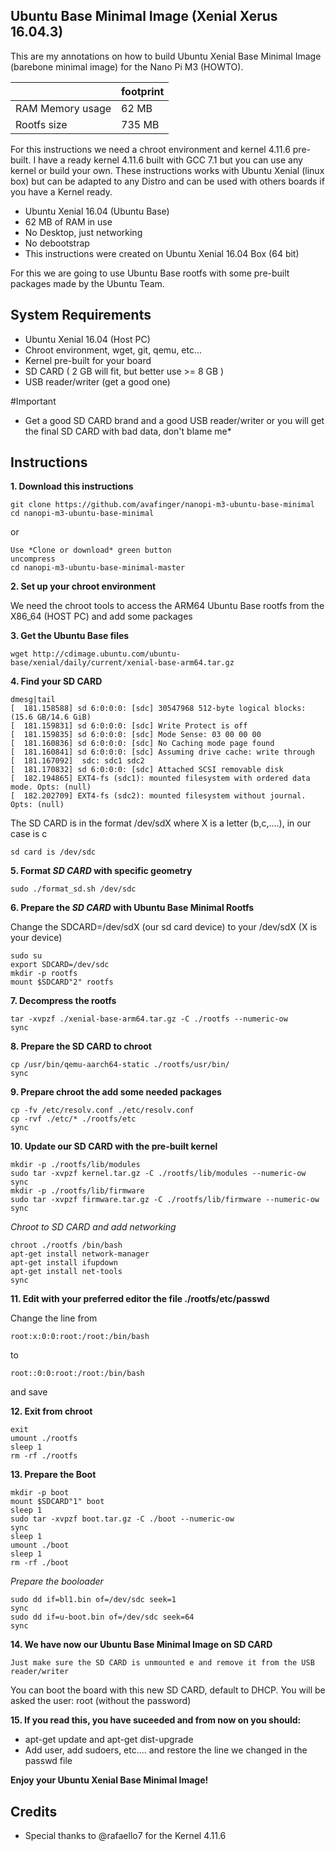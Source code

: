 Ubuntu Base Minimal Image (Xenial Xerus 16.04.3)
------------------------------------------------

This are my annotations on how to build Ubuntu Xenial Base Minimal Image (barebone minimal image) for the Nano Pi M3 (HOWTO).

|                      |footprint |
|----------------------|----------|
|RAM Memory usage      |  62 MB   |
|Rootfs size           | 735 MB   |


For this instructions we need a chroot environment and kernel 4.11.6 pre-built.
I have a ready kernel 4.11.6 built with GCC 7.1 but you can use any kernel or build your own.
These instructions works with Ubuntu Xenial (linux box) but can be adapted to any Distro and can be used with others boards if you have a Kernel ready.

* Ubuntu Xenial 16.04 (Ubuntu Base)
* 62 MB of RAM in use
* No Desktop, just networking
* No debootstrap
* This instructions were created on Ubuntu Xenial 16.04 Box (64 bit)

For this we are going to use Ubuntu Base rootfs with some pre-built packages made by the Ubuntu Team.

System Requirements
-------------------

* Ubuntu Xenial 16.04 (Host PC)
* Chroot environment, wget, git, qemu, etc...
* Kernel pre-built for your board
* SD CARD ( 2 GB will fit, but better use >= 8 GB )
* USB reader/writer (get a good one)

#Important

* Get a good SD CARD brand and a good USB reader/writer or you will get the final SD CARD with bad data, don't blame me*


Instructions
------------

**1. Download this instructions**

	git clone https://github.com/avafinger/nanopi-m3-ubuntu-base-minimal
	cd nanopi-m3-ubuntu-base-minimal

or

	Use *Clone or download* green button
	uncompress
	cd nanopi-m3-ubuntu-base-minimal-master


**2. Set up your chroot environment**

We need the chroot tools to access the ARM64 Ubuntu Base rootfs from the X86_64 (HOST PC) and add some packages


**3. Get the Ubuntu Base files**

	wget http://cdimage.ubuntu.com/ubuntu-base/xenial/daily/current/xenial-base-arm64.tar.gz
 

**4. Find your SD CARD**

	dmesg|tail
	[  181.158588] sd 6:0:0:0: [sdc] 30547968 512-byte logical blocks: (15.6 GB/14.6 GiB)
	[  181.159831] sd 6:0:0:0: [sdc] Write Protect is off
	[  181.159835] sd 6:0:0:0: [sdc] Mode Sense: 03 00 00 00
	[  181.160836] sd 6:0:0:0: [sdc] No Caching mode page found
	[  181.160841] sd 6:0:0:0: [sdc] Assuming drive cache: write through
	[  181.167092]  sdc: sdc1 sdc2
	[  181.170832] sd 6:0:0:0: [sdc] Attached SCSI removable disk
	[  182.194865] EXT4-fs (sdc1): mounted filesystem with ordered data mode. Opts: (null)
	[  182.202709] EXT4-fs (sdc2): mounted filesystem without journal. Opts: (null)
	

The SD CARD is in the format /dev/sdX where X is a letter (b,c,....), in our case is c

	sd card is /dev/sdc


**5. Format *SD CARD* with specific geometry**

	sudo ./format_sd.sh /dev/sdc


**6. Prepare the *SD CARD* with Ubuntu Base Minimal Rootfs**

Change the SDCARD=/dev/sdX (our sd card device) to your /dev/sdX (X is your device)

	sudo su
	export SDCARD=/dev/sdc
	mkdir -p rootfs
	mount $SDCARD"2" rootfs


**7. Decompress the rootfs**

	tar -xvpzf ./xenial-base-arm64.tar.gz -C ./rootfs --numeric-ow
	sync


**8. Prepare the SD CARD to chroot**

	cp /usr/bin/qemu-aarch64-static ./rootfs/usr/bin/
	sync


**9. Prepare chroot the add some needed packages**

	cp -fv /etc/resolv.conf ./etc/resolv.conf
	cp -rvf ./etc/* ./rootfs/etc
	sync


**10. Update our SD CARD with the pre-built kernel**

	mkdir -p ./rootfs/lib/modules
	sudo tar -xvpzf kernel.tar.gz -C ./rootfs/lib/modules --numeric-ow
	sync
	mkdir -p ./rootfs/lib/firmware
	sudo tar -xvpzf firmware.tar.gz -C ./rootfs/lib/firmware --numeric-ow
	sync


*Chroot to SD CARD and add networking*

	chroot ./rootfs /bin/bash
	apt-get install network-manager
	apt-get install ifupdown
	apt-get install net-tools
	sync

**11. Edit with your preferred editor the file ./rootfs/etc/passwd**

Change the line from

	root:x:0:0:root:/root:/bin/bash

to

	root::0:0:root:/root:/bin/bash

and save


**12. Exit from chroot**

	exit
	umount ./rootfs
	sleep 1
	rm -rf ./rootfs


**13. Prepare the Boot**

	mkdir -p boot
	mount $SDCARD"1" boot
	sleep 1
	sudo tar -xvpzf boot.tar.gz -C ./boot --numeric-ow
	sync
	sleep 1
	umount ./boot
	sleep 1
	rm -rf ./boot


*Prepare the booloader*

	sudo dd if=bl1.bin of=/dev/sdc seek=1
	sync
	sudo dd if=u-boot.bin of=/dev/sdc seek=64
	sync


**14. We have now our Ubuntu Base Minimal Image on SD CARD**

	Just make sure the SD CARD is unmounted e and remove it from the USB reader/writer

You can boot the board with this new SD CARD, default to DHCP.
You will be asked the user: root (without the password)
	

**15. If you read this, you have suceeded and from now on you should:**

* apt-get update and apt-get dist-upgrade
* Add user, add sudoers, etc.... and restore the line we changed in the passwd file


**Enjoy your Ubuntu Xenial Base Minimal Image!**



Credits
-------
* Special thanks to @rafaello7 for the Kernel 4.11.6
